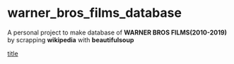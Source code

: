 # warner_bros_films_database

A personal project to make database of **WARNER BROS FILMS(2010-2019)** by scrapping **wikipedia** with **beautifulsoup**

[title](files/warner_bros.jpg)
